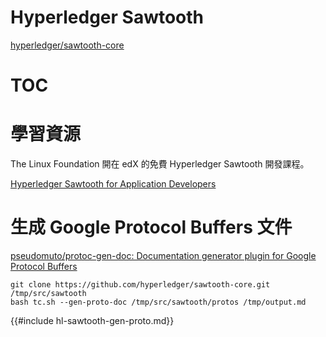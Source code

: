 # Hyperledger Sawtooth

[hyperledger/sawtooth-core](https://github.com/hyperledger/sawtooth-core/tree/master/protos)

# TOC
<!-- toc -->

# 學習資源

The Linux Foundation 開在 edX 的免費 Hyperledger Sawtooth 開發課程。

[Hyperledger Sawtooth for Application Developers](https://www.edx.org/course/hyperledger-sawtooth-for-application-developers)

# 生成 Google Protocol Buffers 文件

[pseudomuto/protoc-gen-doc: Documentation generator plugin for Google Protocol Buffers](https://github.com/pseudomuto/protoc-gen-doc)

```shell
git clone https://github.com/hyperledger/sawtooth-core.git /tmp/src/sawtooth
bash tc.sh --gen-proto-doc /tmp/src/sawtooth/protos /tmp/output.md
```

{{#include hl-sawtooth-gen-proto.md}}
